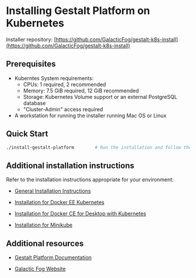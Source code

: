 # Installing Gestalt Platform on Kubernetes

Installer repository: [https://github.com/GalacticFog/gestalt-k8s-install](https://github.com/GalacticFog/gestalt-k8s-install)

## Prerequisites

* Kuberntes System requirements:
  - CPUs:   1 required, 2 recommended
  - Memory: 7.5 GiB required, 12 GiB recommended
  - Storage: Kubernetes Volume support or an external PostgreSQL database
  - "Cluster-Admin" access required
* A workstation for running the installer running Mac OS or Linux

## Quick Start

```sh
./install-gestalt-platform        # Run the installation and follow the on-screen prompts
```

## Additional installation instructions

Refer to the installation instructions appropriate for your environment:

- [General Installation Instructions](./docs/readme_general.md)

- [Installation for Docker EE Kubernetes](./docs/readme_docker_ee.md)

- [Installation for Docker CE for Desktop with Kubernetes](./docs/readme_docker_ce_for_desktop.md)

- [Installation for Minikube](./docs/readme_minikube.md)


## Additional resources

 - [Gestalt Platform Documentation](http://docs.galacticfog.com)

 - [Galactic Fog Website](http://www.galacticfog.com)
